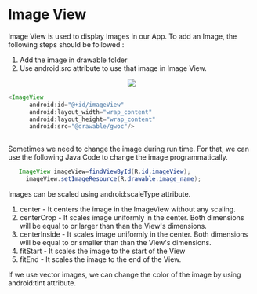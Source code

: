 # Image View
Image View is used to display Images in our App. To add an Image, the following steps should be followed :
 1) Add the image in drawable folder 
 2) Use android:src attribute to use that image in Image View.
 
<p align="center">
    <img src="https://user-images.githubusercontent.com/79036525/136585411-4ca6cdda-feb6-4031-95a9-a32aac23121e.png">
 </p>
 
  ```JAVA
  <ImageView
        android:id="@+id/imageView"
        android:layout_width="wrap_content"
        android:layout_height="wrap_content"
        android:src="@drawable/gwoc"/>
        
  ```
            
  
  Sometimes we need to change the image during run time. For that, we can use the following Java Code to change the image programmatically.
  
   ```JAVA
      ImageView imageView=findViewById(R.id.imageView);
        imageView.setImageResource(R.drawable.image_name);
   ```
        
 Images can be scaled using android:scaleType attribute.
 1) center - It centers the image in the ImageView without any scaling.
 2) centerCrop	- It scales image uniformly in the center. Both dimensions will be equal to or larger than than the View's dimensions.
 3) centerInside	- It scales image uniformly in the center. Both dimensions will be equal to or smaller than than the View's dimensions.
 4) fitStart - It scales the image to the start of the View
 5) fitEnd - It scales the image to the end of the View.


If we use vector images, we can change the color of the image by using android:tint attribute.
